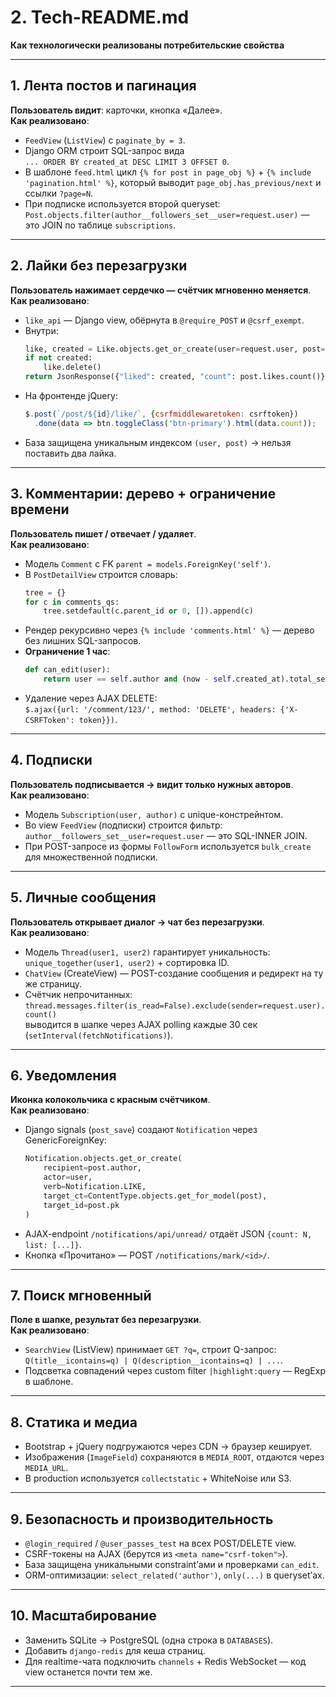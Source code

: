 # 2. Tech-README.md  
**Как технологически реализованы потребительские свойства**

---

## 1. Лента постов и пагинация  
**Пользователь видит**: карточки, кнопка «Далее».  
**Как реализовано**:  
- `FeedView` (`ListView`) с `paginate_by = 3`.  
- Django ORM строит SQL-запрос вида  
  `... ORDER BY created_at DESC LIMIT 3 OFFSET 0`.  
- В шаблоне `feed.html` цикл `{% for post in page_obj %}` + `{% include 'pagination.html' %}`, который выводит `page_obj.has_previous/next` и ссылки `?page=N`.  
- При подписке используется второй queryset:  
  `Post.objects.filter(author__followers_set__user=request.user)` — это JOIN по таблице `subscriptions`.

---

## 2. Лайки без перезагрузки  
**Пользователь нажимает сердечко — счётчик мгновенно меняется**.  
**Как реализовано**:  
- `like_api` — Django view, обёрнута в `@require_POST` и `@csrf_exempt`.  
- Внутри:  
  ```python
  like, created = Like.objects.get_or_create(user=request.user, post=post)
  if not created:
      like.delete()
  return JsonResponse({"liked": created, "count": post.likes.count()})
  ```  
- На фронтенде jQuery:  
  ```js
  $.post(`/post/${id}/like/`, {csrfmiddlewaretoken: csrftoken})
    .done(data => btn.toggleClass('btn-primary').html(data.count));
  ```  
- База защищена уникальным индексом `(user, post)` → нельзя поставить два лайка.

---

## 3. Комментарии: дерево + ограничение времени  
**Пользователь пишет / отвечает / удаляет**.  
**Как реализовано**:  
- Модель `Comment` с FK `parent = models.ForeignKey('self')`.  
- В `PostDetailView` строится словарь:  
  ```python
  tree = {}
  for c in comments_qs:
      tree.setdefault(c.parent_id or 0, []).append(c)
  ```  
- Рендер рекурсивно через `{% include 'comments.html' %}` — дерево без лишних SQL-запросов.  
- **Ограничение 1 час**:  
  ```python
  def can_edit(user):
      return user == self.author and (now - self.created_at).total_seconds() < 3600
  ```  
- Удаление через AJAX DELETE:  
  `$.ajax({url: '/comment/123/', method: 'DELETE', headers: {'X-CSRFToken': token}})`.

---

## 4. Подписки  
**Пользователь подписывается → видит только нужных авторов**.  
**Как реализовано**:  
- Модель `Subscription(user, author)` c unique-констрейнтом.  
- Во view `FeedView` (подписки) строится фильтр:  
  `author__followers_set__user=request.user` — это SQL-INNER JOIN.  
- При POST-запросе из формы `FollowForm` используется `bulk_create` для множественной подписки.

---

## 5. Личные сообщения  
**Пользователь открывает диалог → чат без перезагрузки**.  
**Как реализовано**:  
- Модель `Thread(user1, user2)` гарантирует уникальность:  
  `unique_together(user1, user2)` + сортировка ID.  
- `ChatView` (CreateView) — POST-создание сообщения и редирект на ту же страницу.  
- Счётчик непрочитанных:  
  `thread.messages.filter(is_read=False).exclude(sender=request.user).count()`  
  выводится в шапке через AJAX polling каждые 30 сек (`setInterval(fetchNotifications)`).

---

## 6. Уведомления  
**Иконка колокольчика с красным счётчиком**.  
**Как реализовано**:  
- Django signals (`post_save`) создают `Notification` через GenericForeignKey:  
  ```python
  Notification.objects.get_or_create(
      recipient=post.author,
      actor=user,
      verb=Notification.LIKE,
      target_ct=ContentType.objects.get_for_model(post),
      target_id=post.pk
  )
  ```  
- AJAX-endpoint `/notifications/api/unread/` отдаёт JSON `{count: N, list: [...]}`.  
- Кнопка «Прочитано» — POST `/notifications/mark/<id>/`.

---

## 7. Поиск мгновенный  
**Поле в шапке, результат без перезагрузки**.  
**Как реализовано**:  
- `SearchView` (ListView) принимает `GET ?q=`, строит Q-запрос:  
  `Q(title__icontains=q) | Q(description__icontains=q) | ...`.  
- Подсветка совпадений через custom filter `|highlight:query` — RegExp в шаблоне.

---

## 8. Статика и медиа  
- Bootstrap + jQuery подгружаются через CDN → браузер кеширует.  
- Изображения (`ImageField`) сохраняются в `MEDIA_ROOT`, отдаются через `MEDIA_URL`.  
- В production используется `collectstatic` + WhiteNoise или S3.

---

## 9. Безопасность и производительность  
- `@login_required` / `@user_passes_test` на всех POST/DELETE view.  
- CSRF-токены на AJAX (берутся из `<meta name="csrf-token">`).  
- База защищена уникальными constraint’ами и проверками `can_edit`.  
- ORM-оптимизации: `select_related('author')`, `only(...)` в queryset’ах.

---

## 10. Масштабирование
- Заменить SQLite → PostgreSQL (одна строка в `DATABASES`).  
- Добавить `django-redis` для кеша страниц.  
- Для realtime-чата подключить `channels` + Redis WebSocket — код view останется почти тем же.

---